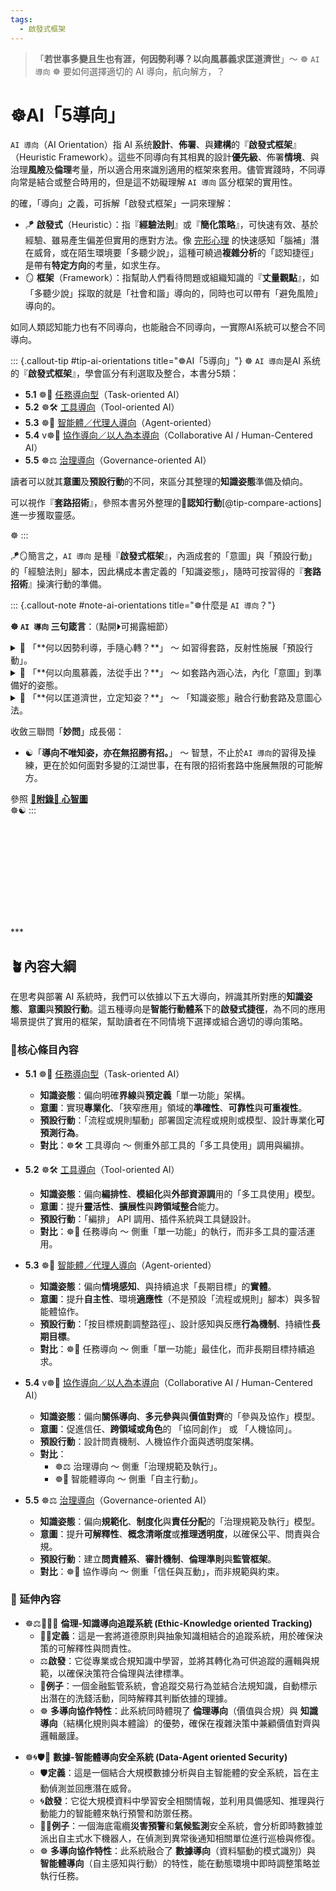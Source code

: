 ```yaml
---
tags:
  - 啟發式框架
---
```

> 「**若世事多變且生也有涯，何因勢利導？以向風慕義求匡道濟世**」〜 ☸ `AI 導向`
> ☸ 要如何選擇適切的 AI 導向，航向解方，？  

# ☸AI「5導向」

 `AI 導向`（AI Orientation）指 AI 系统**設計**、**佈署**、與**建構**的『**啟發式框架**』（Heuristic Framework）。這些不同導向有其相異的設計**優先級**、佈署**情境**、與治理**風險**及**倫理**考量，所以適合用來識別適用的框架來套用。儘管實踐時，不同導向常是結合或整合時用的，但是這不妨礙理解 `AI 導向` 區分框架的實用性。

的確，「導向」之義，可拆解「啟發式框架」一詞來理解：
- 🪁 **啟發式**（Heuristic）：指『**經驗法則**』或『**簡化策略**』，可快速有效、基於經驗、雖易產生偏差但實用的應對方法。像 [完形心理](01-05-Gestalt_Psychology.zh-hant.md) 的快速感知「腦補」潛在威脅，或在陌生環境要「多聽少說」，這種可繞過**複雜分析**的「認知捷徑」是帶有**特定方向**的考量，如求生存。
- 🪞 **框架**（Framework）：指幫助人們看待問題或組織知識的『**丈量觀點**』，如「多聽少說」採取的就是「社會和諧」導向的，同時也可以帶有「避免風險」導向的。

如同人類認知能力也有不同導向，也能融合不同導向，一實際AI系統可以整合不同導向。

::: {.callout-tip #tip-ai-orientations title="☸AI「5導向」"}
☸ `AI 導向`是AI 系统的『**啟發式框架**』，學會區分有利選取及整合，本書分5類：

* **5.1** ☸🎯 [任務導向型](05-01-oriented_task.zh-hant.md)（Task-oriented AI）  
* **5.2** ☸🛠 [工具導向](05-02-oriented_tool.zh-hant.md)（Tool-oriented AI）
* **5.3** ☸🤖 [智能體／代理人導向](05-03-oriented_agent.zh-hant.md)（Agent-oriented）  
* **5.4** v☸🤝 [協作導向／以人為本導向](05-04-oriented_collaborative.zh-hant.md)（Collaborative AI / Human-Centered AI）
* **5.5** ☸⚖️ [治理導向](05-05-oriented_governance.zh-hant.md)（Governance-oriented AI）

讀者可以就其**意圖**及**預設行動**的不同，來區分其整理的**知識姿態**準備及傾向。

可以視作『**套路招術**』，參照本書另外整理的💪**認知行動**[@tip-compare-actions] 進一步獲取靈感。

☸
:::

🪁🪞簡言之，`AI 導向` 是種『**啟發式框架**』，內涵成套的「意圖」與「預設行動」的「經驗法則」腳本，因此構成本書定義的「知識姿態」，隨時可按習得的『**套路招術**』操演行動的準備。

::: {.callout-note #note-ai-orientations title="☸什麼是 `AI 導向`？"}

**☸  `AI 導向` 三句箴言**：（點開⏵可揭露細節）

<details> <summary>🥋 「**何以因勢利導，手隨心轉？**」 〜 如習得套路，反射性施展「預設行動」。</summary> 
這強調了智能體的「預設行動」操練套路，如武功秘笈或瑜伽手冊，人經過**刻意練習**的肌肉記憶形成「手隨心轉」的自然流暢，以利在環境變化中即時施展。
</details>
<details> <summary>👊 「**何以向風慕義，法從手出？**」 〜 如套路內涵心法，內化「意圖」到準備好的姿態。</summary> 
這呼應了智能體的「意圖」大致方向，如武功秘笈或瑜珈手冊，人從整套的整體技術展現「法從手出」的行動意圖，以承載義理（義）及良俗（風），成為意圖對齊價值的實踐。 
</details>
<details> <summary>🤺 「**何以匡道濟世，立定知姿？**」 〜 「知識姿態」融合行動套路及意圖心法。</summary> 
學會區分並整合智能體的「知識姿態」套路，如人在吐吶間運力而為，它吐吶「**數據**」間完成具某導向性的施展，融合「預設行動」及「意圖」。
</details>

收斂三聯問「**妙問**」成長偈：  

* ☯「**導向不唯知姿，亦在無招勝有招。**」 〜 智慧，不止於`AI 導向`的習得及操練，更在於如何面對多變的江湖世事，在有限的招術套路中施展無限的可能解方。

參照 **[🔖附錄🌌 心智圖](appendix_mindmap.zh-hant.qmd)**  
☸☯
:::


<figure class="part"><svg aria-roledescription="flowchart-v2" role="graphics-document document" class="flowchart mermaid-js" xmlns:xlink="http://www.w3.org/1999/xlink" xmlns="http://www.w3.org/2000/svg" width="100%" id="mermaid-1" xmlns:ev="http://www.w3.org/2001/xml-events">
<g id="viewport-20250923180406308" class="svg-pan-zoom_viewport" transform="matrix(6,0,0,6,-590,-440)" style="transform: matrix(6,0,0,6,-590,-440);">
<image href="images/mind_map.svg"></image></g></svg>
</figure>
***

## 🪴內容大綱

在思考與部署 AI 系統時，我們可以依據以下五大導向，辨識其所對應的**知識姿態**、**意圖**與**預設行動**。這五種導向是**智能行動體系**下的**啟發式捷徑**，為不同的應用場景提供了實用的框架，幫助讀者在不同情境下選擇或組合適切的導向策略。

### 🌰核心條目內容

* **5.1** ☸🎯 [任務導向型](05-01-oriented_task.zh-hant.md)（Task-oriented AI）  
    - **知識姿態**：偏向明確**界線**與**預定義**「單一功能」架構。
    - **意圖**：實現**專業化**、「狹窄應用」領域的**準確性**、**可靠性**與**可重複性**。
    - **預設行動**：「流程或規則驅動」部署固定流程或規則或模型、設計專業化**可預測行為**。
    - **對比**：☸🛠 工具導向 〜 側重外部工具的「多工具使用」調用與編排。

* **5.2** ☸🛠 [工具導向](05-02-oriented_tool.zh-hant.md)（Tool-oriented AI）
    - **知識姿態**：偏向**編排性**、**模組化**與**外部資源調**用的「多工具使用」模型。
    - **意圖**：提升**靈活性**、**擴展性**與**跨領域整合**能力。
    - **預設行動**：「編排」 API 調用、插件系統與工具鏈設計。
    - **對比**：☸🎯 任務導向 〜 側重「單一功能」的執行，而非多工具的靈活運用。

* **5.3** ☸🤖 [智能體／代理人導向](05-03-oriented_agent.zh-hant.md)（Agent-oriented）  
    - **知識姿態**：偏向**情境感知**、與持續追求「長期目標」的**實體**。
    - **意圖**：提升**自主性**、環境**適應性**（不是預設「流程或規則」腳本）與多智能體協作。
    - **預設行動**：「按目標規劃調整路徑」、設計感知與反應**行為機制**、持續性**長期目標**。
    - **對比**：☸🎯 任務導向 〜 側重「單一功能」最佳化，而非長期目標持續追求。

* **5.4** v☸🤝 [協作導向／以人為本導向](05-04-oriented_collaborative.zh-hant.md)（Collaborative AI / Human-Centered AI）
    - **知識姿態**：偏向**關係導向**、**多元參與**與**價值對齊**的「參與及協作」模型。
    - **意圖**：促進信任、**跨領域或角色**的 「協同創作」 或 「人機協同」。
    - **預設行動**：設計問責機制、人機協作介面與透明度架構。
    - **對比**：
	    - ☸⚖️ 治理導向 〜 側重「治理規範及執行」。
	    - ☸🤖 智能體導向 〜 側重「自主行動」。
    
* **5.5** ☸⚖️ [治理導向](05-05-oriented_governance.zh-hant.md)（Governance-oriented AI）
    - **知識姿態**：偏向**規範化**、**制度化**與**責任分配**的「治理規範及執行」模型。
    - **意圖**：提升**可解釋性**、**概念清晰度**或**推理透明度**，以確保公平、問責與合規。
    - **預設行動**：建立**問責體系**、**審計機制**、**倫理準則**與**監管框架**。
    - **對比**：☸🤝 協作導向 〜 側重「信任與互動」，而非規範與約束。

### 🎋 延伸內容
*  ☸️⚖️🕵️‍♂️🏦 **倫理-知識導向追蹤系統 (Ethic-Knowledge oriented Tracking)**
	- 🕵️‍♂️**定義**：這是一套將道德原則與抽象知識相結合的追蹤系統，用於確保決策的可解釋性與問責性。
	- ⚖️**啟發**：它從專業或合規知識中學習，並將其轉化為可供追蹤的邏輯與規範，以確保決策符合倫理與法律標準。
	- 🏦**例子**：一個金融監管系統，會追蹤交易行為並結合法規知識，自動標示出潛在的洗錢活動，同時解釋其判斷依據的理據。
	- ☸️ **多導向協作特性**：此系統同時體現了 **倫理導向**（價值與合規）與 **知識導向**（結構化規則與本體論）的優勢，確保在複雜決策中兼顧價值對齊與邏輯嚴謹。
	    
- ☸️🌀🛡️🤖 **數據-智能體導向安全系統 (Data-Agent oriented Security)**
	- 🛡️**定義**：這是一個結合大規模數據分析與自主智能體的安全系統，旨在主動偵測並回應潛在威脅。    
	- 🌀**啟發**：它從大規模資料中學習安全相關情報，並利用具備感知、推理與行動能力的智能體來執行預警和防禦任務。    
	- 🤖🌊**例子**：一個海底電纜**災害預警**和**氣候監測**安全系統，會分析即時數據並派出自主式水下機器人，在偵測到異常後通知相關單位進行巡檢與修復。
	- ☸️ **多導向協作特性**：此系統融合了 **數據導向**（資料驅動的模式識別）與 **智能體導向**（自主感知與行動）的特性，能在動態環境中即時調整策略並執行任務。
